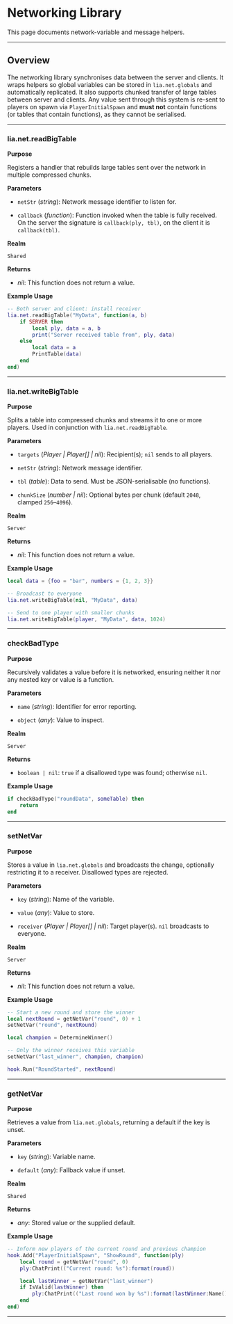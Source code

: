 # Networking Library

This page documents network-variable and message helpers.

---

## Overview

The networking library synchronises data between the server and clients. It wraps helpers so global variables can be stored in `lia.net.globals` and automatically replicated. It also supports chunked transfer of large tables between server and clients. Any value sent through this system is re-sent to players on spawn via `PlayerInitialSpawn` and **must not** contain functions (or tables that contain functions), as they cannot be serialised.

---

### lia.net.readBigTable

**Purpose**

Registers a handler that rebuilds large tables sent over the network in multiple compressed chunks.

**Parameters**

* `netStr` (*string*): Network message identifier to listen for.

* `callback` (*function*): Function invoked when the table is fully received. On the server the signature is `callback(ply, tbl)`, on the client it is `callback(tbl)`.

**Realm**

`Shared`

**Returns**

* *nil*: This function does not return a value.

**Example Usage**

```lua
-- Both server and client: install receiver
lia.net.readBigTable("MyData", function(a, b)
    if SERVER then
        local ply, data = a, b
        print("Server received table from", ply, data)
    else
        local data = a
        PrintTable(data)
    end
end)
```

---

### lia.net.writeBigTable

**Purpose**

Splits a table into compressed chunks and streams it to one or more players. Used in conjunction with `lia.net.readBigTable`.

**Parameters**

* `targets` (*Player | Player[] | nil*): Recipient(s); `nil` sends to all players.

* `netStr` (*string*): Network message identifier.

* `tbl` (*table*): Data to send. Must be JSON-serialisable (no functions).

* `chunkSize` (*number | nil*): Optional bytes per chunk (default `2048`, clamped `256`–`4096`).

**Realm**

`Server`

**Returns**

* *nil*: This function does not return a value.

**Example Usage**

```lua
local data = {foo = "bar", numbers = {1, 2, 3}}

-- Broadcast to everyone
lia.net.writeBigTable(nil, "MyData", data)

-- Send to one player with smaller chunks
lia.net.writeBigTable(player, "MyData", data, 1024)
```

---

### checkBadType

**Purpose**

Recursively validates a value before it is networked, ensuring neither it nor any nested key or value is a function.

**Parameters**

* `name` (*string*): Identifier for error reporting.

* `object` (*any*): Value to inspect.

**Realm**

`Server`

**Returns**

* `boolean | nil`: `true` if a disallowed type was found; otherwise `nil`.

**Example Usage**

```lua
if checkBadType("roundData", someTable) then
    return
end
```

---

### setNetVar

**Purpose**

Stores a value in `lia.net.globals` and broadcasts the change, optionally restricting it to a receiver. Disallowed types are rejected.

**Parameters**

* `key` (*string*): Name of the variable.

* `value` (*any*): Value to store.

* `receiver` (*Player | Player[] | nil*): Target player(s). `nil` broadcasts to everyone.

**Realm**

`Server`

**Returns**

* *nil*: This function does not return a value.

**Example Usage**

```lua
-- Start a new round and store the winner
local nextRound = getNetVar("round", 0) + 1
setNetVar("round", nextRound)

local champion = DetermineWinner()

-- Only the winner receives this variable
setNetVar("last_winner", champion, champion)

hook.Run("RoundStarted", nextRound)
```

---

### getNetVar

**Purpose**

Retrieves a value from `lia.net.globals`, returning a default if the key is unset.

**Parameters**

* `key` (*string*): Variable name.

* `default` (*any*): Fallback value if unset.

**Realm**

`Shared`

**Returns**

* *any*: Stored value or the supplied default.

**Example Usage**

```lua
-- Inform new players of the current round and previous champion
hook.Add("PlayerInitialSpawn", "ShowRound", function(ply)
    local round = getNetVar("round", 0)
    ply:ChatPrint(("Current round: %s"):format(round))

    local lastWinner = getNetVar("last_winner")
    if IsValid(lastWinner) then
        ply:ChatPrint(("Last round won by %s"):format(lastWinner:Name()))
    end
end)
```

---

